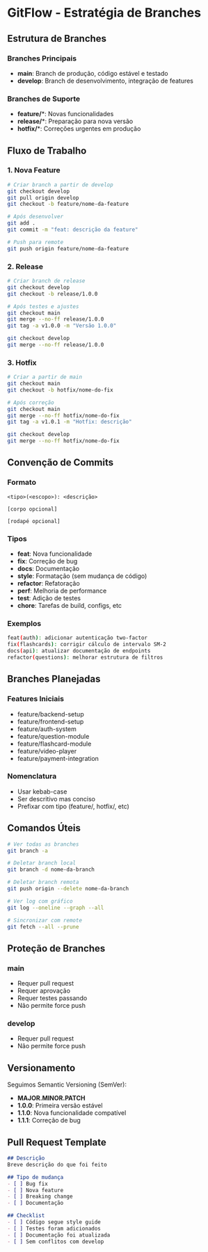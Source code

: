 # GitFlow - Estratégia de Branches

## Estrutura de Branches

### Branches Principais
- **main**: Branch de produção, código estável e testado
- **develop**: Branch de desenvolvimento, integração de features

### Branches de Suporte
- **feature/***: Novas funcionalidades
- **release/***: Preparação para nova versão
- **hotfix/***: Correções urgentes em produção

## Fluxo de Trabalho

### 1. Nova Feature
```bash
# Criar branch a partir de develop
git checkout develop
git pull origin develop
git checkout -b feature/nome-da-feature

# Após desenvolver
git add .
git commit -m "feat: descrição da feature"

# Push para remote
git push origin feature/nome-da-feature
```

### 2. Release
```bash
# Criar branch de release
git checkout develop
git checkout -b release/1.0.0

# Após testes e ajustes
git checkout main
git merge --no-ff release/1.0.0
git tag -a v1.0.0 -m "Versão 1.0.0"

git checkout develop
git merge --no-ff release/1.0.0
```

### 3. Hotfix
```bash
# Criar a partir de main
git checkout main
git checkout -b hotfix/nome-do-fix

# Após correção
git checkout main
git merge --no-ff hotfix/nome-do-fix
git tag -a v1.0.1 -m "Hotfix: descrição"

git checkout develop
git merge --no-ff hotfix/nome-do-fix
```

## Convenção de Commits

### Formato
```
<tipo>(<escopo>): <descrição>

[corpo opcional]

[rodapé opcional]
```

### Tipos
- **feat**: Nova funcionalidade
- **fix**: Correção de bug
- **docs**: Documentação
- **style**: Formatação (sem mudança de código)
- **refactor**: Refatoração
- **perf**: Melhoria de performance
- **test**: Adição de testes
- **chore**: Tarefas de build, configs, etc

### Exemplos
```bash
feat(auth): adicionar autenticação two-factor
fix(flashcards): corrigir cálculo de intervalo SM-2
docs(api): atualizar documentação de endpoints
refactor(questions): melhorar estrutura de filtros
```

## Branches Planejadas

### Features Iniciais
- feature/backend-setup
- feature/frontend-setup
- feature/auth-system
- feature/question-module
- feature/flashcard-module
- feature/video-player
- feature/payment-integration

### Nomenclatura
- Usar kebab-case
- Ser descritivo mas conciso
- Prefixar com tipo (feature/, hotfix/, etc)

## Comandos Úteis

```bash
# Ver todas as branches
git branch -a

# Deletar branch local
git branch -d nome-da-branch

# Deletar branch remota
git push origin --delete nome-da-branch

# Ver log com gráfico
git log --oneline --graph --all

# Sincronizar com remote
git fetch --all --prune
```

## Proteção de Branches

### main
- Requer pull request
- Requer aprovação
- Requer testes passando
- Não permite force push

### develop
- Requer pull request
- Não permite force push

## Versionamento

Seguimos Semantic Versioning (SemVer):
- **MAJOR.MINOR.PATCH**
- **1.0.0**: Primeira versão estável
- **1.1.0**: Nova funcionalidade compatível
- **1.1.1**: Correção de bug

## Pull Request Template

```markdown
## Descrição
Breve descrição do que foi feito

## Tipo de mudança
- [ ] Bug fix
- [ ] Nova feature
- [ ] Breaking change
- [ ] Documentação

## Checklist
- [ ] Código segue style guide
- [ ] Testes foram adicionados
- [ ] Documentação foi atualizada
- [ ] Sem conflitos com develop
```